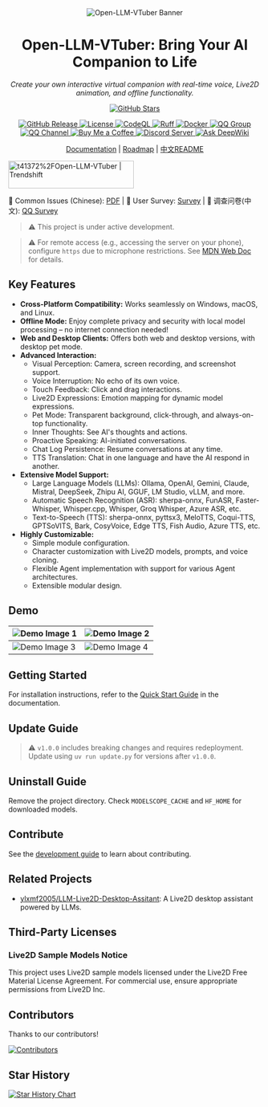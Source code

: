<div align="center">
  <img src="./assets/banner.jpg" alt="Open-LLM-VTuber Banner">
  <h1>Open-LLM-VTuber: Bring Your AI Companion to Life</h1>
  <p><em>Create your own interactive virtual companion with real-time voice, Live2D animation, and offline functionality.</em></p>
  <p>
    <a href="https://github.com/t41372/Open-LLM-VTuber" target="_blank">
      <img src="https://img.shields.io/github/stars/t41372/Open-LLM-VTuber?style=social" alt="GitHub Stars">
    </a>
  </p>
</div>

<p align="center">
  <a href="https://github.com/t41372/Open-LLM-VTuber" target="_blank">
    <img src="https://img.shields.io/github/v/release/t41372/Open-LLM-VTuber?style=flat-square" alt="GitHub Release">
  </a>
  <a href="https://github.com/t41372/Open-LLM-VTuber/blob/master/LICENSE" target="_blank">
    <img src="https://img.shields.io/github/license/t41372/Open-LLM-VTuber?style=flat-square" alt="License">
  </a>
  <a href="https://github.com/Open-LLM-VTuber/Open-LLM-VTuber/actions/workflows/codeql.yml" target="_blank">
    <img src="https://github.com/Open-LLM-VTuber/Open-LLM-VTuber/actions/workflows/codeql.yml/badge.svg" alt="CodeQL">
  </a>
  <a href="https://github.com/Open-LLM-VTuber/Open-LLM-VTuber/actions/workflows/ruff.yml" target="_blank">
    <img src="https://github.com/Open-LLM-VTuber/Open-LLM-VTuber/actions/workflows/ruff.yml/badge.svg" alt="Ruff">
  </a>
  <a href="https://hub.docker.com/r/t41372/open-llm-vtuber" target="_blank">
    <img src="https://img.shields.io/badge/Docker-t41372%2FOpen--LLM--VTuber-%25230db7ed.svg?logo=docker&logoColor=blue&labelColor=white&color=blue&style=flat-square" alt="Docker">
  </a>
    <a href="https://qm.qq.com/q/ngvNUQpuKI" target="_blank">
    <img src="https://img.shields.io/badge/QQ_Group-792615362-white?style=flat-square&logo=qq&logoColor=white" alt="QQ Group">
  </a>
  <a href="https://pd.qq.com/s/tt54r3bu" target="_blank">
    <img src="https://img.shields.io/badge/QQ_Channel_(dev)-pd93364606-white?style=flat-square&logo=qq&logoColor=white" alt="QQ Channel">
  </a>

  <a href="https://www.buymeacoffee.com/yi.ting" target="_blank">
    <img src="https://img.shields.io/badge/Buy%20Me%20a%20Coffee-ffdd00?style=flat-square&logo=buy-me-a-coffee&logoColor=black" alt="Buy Me a Coffee">
  </a>
  <a href="https://discord.gg/3UDA8YFDXx" target="_blank">
    <img src="https://dcbadge.limes.pink/api/server/3UDA8YFDXx" alt="Discord Server">
  </a>
    <a href="https://deepwiki.com/Open-LLM-VTuber/Open-LLM-VTuber" target="_blank">
        <img src="https://deepwiki.com/badge.svg" alt="Ask DeepWiki">
    </a>
</p>

<p align="center">
  <a href="https://open-llm-vtuber.github.io/docs/quick-start" target="_blank">Documentation</a> |
  <a href="https://github.com/orgs/Open-LLM-VTuber/projects/2" target="_blank">Roadmap</a> |
  <a href="https://github.com/t41372/Open-LLM-VTuber/blob/main/README.CN.md" target="_blank">中文README</a>
</p>

<a href="https://trendshift.io/repositories/12358" target="_blank">
    <img src="https://trendshift.io/api/badge/repositories/12358" alt="t41372%2FOpen-LLM-VTuber | Trendshift" style="width: 250px; height: 55px;" width="250" height="55">
</a>

<p>
  💬  Common Issues (Chinese): <a href="https://docs.qq.com/pdf/DTFZGQXdTUXhIYWRq" target="_blank">PDF</a>
  | 📝 User Survey: <a href="https://forms.gle/w6Y6PiHTZr1nzbtWA" target="_blank">Survey</a>
  | 📝 调查问卷(中文): <a href="https://wj.qq.com/s2/16150415/f50a/" target="_blank">QQ Survey</a>
</p>

> :warning: This project is under active development.

> :warning: For remote access (e.g., accessing the server on your phone), configure `https` due to microphone restrictions. See [MDN Web Doc](https://developer.mozilla.org/en-US/docs/Web/API/MediaDevices/getUserMedia) for details.

## Key Features

*   **Cross-Platform Compatibility:** Works seamlessly on Windows, macOS, and Linux.
*   **Offline Mode:** Enjoy complete privacy and security with local model processing – no internet connection needed!
*   **Web and Desktop Clients:** Offers both web and desktop versions, with desktop pet mode.
*   **Advanced Interaction:**
    *   Visual Perception: Camera, screen recording, and screenshot support.
    *   Voice Interruption: No echo of its own voice.
    *   Touch Feedback: Click and drag interactions.
    *   Live2D Expressions: Emotion mapping for dynamic model expressions.
    *   Pet Mode: Transparent background, click-through, and always-on-top functionality.
    *   Inner Thoughts: See AI's thoughts and actions.
    *   Proactive Speaking: AI-initiated conversations.
    *   Chat Log Persistence:  Resume conversations at any time.
    *   TTS Translation: Chat in one language and have the AI respond in another.
*   **Extensive Model Support:**
    *   Large Language Models (LLMs): Ollama, OpenAI, Gemini, Claude, Mistral, DeepSeek, Zhipu AI, GGUF, LM Studio, vLLM, and more.
    *   Automatic Speech Recognition (ASR): sherpa-onnx, FunASR, Faster-Whisper, Whisper.cpp, Whisper, Groq Whisper, Azure ASR, etc.
    *   Text-to-Speech (TTS): sherpa-onnx, pyttsx3, MeloTTS, Coqui-TTS, GPTSoVITS, Bark, CosyVoice, Edge TTS, Fish Audio, Azure TTS, etc.
*   **Highly Customizable:**
    *   Simple module configuration.
    *   Character customization with Live2D models, prompts, and voice cloning.
    *   Flexible Agent implementation with support for various Agent architectures.
    *   Extensible modular design.

## Demo

| <img src="assets/i1.jpg" alt="Demo Image 1"> | <img src="assets/i2.jpg" alt="Demo Image 2"> |
|---|---|
| <img src="assets/i3.jpg" alt="Demo Image 3"> | <img src="assets/i4.jpg" alt="Demo Image 4"> |

##  Getting Started

For installation instructions, refer to the  [Quick Start Guide](https://open-llm-vtuber.github.io/docs/quick-start) in the documentation.

## Update Guide

> :warning:  `v1.0.0` includes breaking changes and requires redeployment.  Update using `uv run update.py` for versions after `v1.0.0`.

## Uninstall Guide

Remove the project directory.  Check `MODELSCOPE_CACHE` and `HF_HOME` for downloaded models.

## Contribute

See the [development guide](https://docs.llmvtuber.com/docs/development-guide/overview) to learn about contributing.

## Related Projects

*   [ylxmf2005/LLM-Live2D-Desktop-Assitant](https://github.com/ylxmf2005/LLM-Live2D-Desktop-Assitant): A Live2D desktop assistant powered by LLMs.

## Third-Party Licenses

### Live2D Sample Models Notice

This project uses Live2D sample models licensed under the Live2D Free Material License Agreement.  For commercial use, ensure appropriate permissions from Live2D Inc.

## Contributors

Thanks to our contributors!

<a href="https://github.com/Open-LLM-VTuber/Open-LLM-VTuber/graphs/contributors">
  <img src="https://contrib.rocks/image?repo=Open-LLM-VTuber/Open-LLM-VTuber" alt="Contributors">
</a>

## Star History

[![Star History Chart](https://api.star-history.com/svg?repos=t41372/open-llm-vtuber&type=Date)](https://star-history.com/#t41372/open-llm-vtuber&Date)